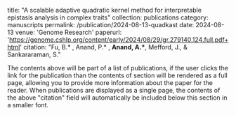 title: "A scalable adaptive quadratic kernel method for interpretable epistasis analysis in complex traits"
collection: publications
category: manuscripts
permalink: /publication/2024-08-13-quadkast
date: 2024-08-13
venue: 'Genome Research'
paperurl: 'https://genome.cshlp.org/content/early/2024/08/29/gr.279140.124.full.pdf+html'
citation: "Fu, B.* , Anand, P.* , **Anand, A.\***, Mefford, J., & Sankararaman, S."


The contents above will be part of a list of publications, if the user clicks the link for the publication than the contents of section will be rendered as a full page, allowing you to provide more information about the paper for the reader. When publications are displayed as a single page, the contents of the above "citation" field will automatically be included below this section in a smaller font.
